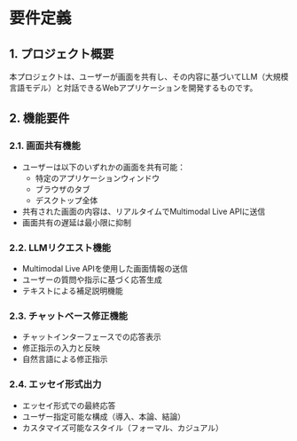# 要件定義

## 1. プロジェクト概要

本プロジェクトは、ユーザーが画面を共有し、その内容に基づいてLLM（大規模言語モデル）と対話できるWebアプリケーションを開発するものです。

## 2. 機能要件

### 2.1. 画面共有機能
- ユーザーは以下のいずれかの画面を共有可能：
  - 特定のアプリケーションウィンドウ
  - ブラウザのタブ
  - デスクトップ全体
- 共有された画面の内容は、リアルタイムでMultimodal Live APIに送信
- 画面共有の遅延は最小限に抑制

### 2.2. LLMリクエスト機能
- Multimodal Live APIを使用した画面情報の送信
- ユーザーの質問や指示に基づく応答生成
- テキストによる補足説明機能

### 2.3. チャットベース修正機能
- チャットインターフェースでの応答表示
- 修正指示の入力と反映
- 自然言語による修正指示

### 2.4. エッセイ形式出力
- エッセイ形式での最終応答
- ユーザー指定可能な構成（導入、本論、結論）
- カスタマイズ可能なスタイル（フォーマル、カジュアル）
